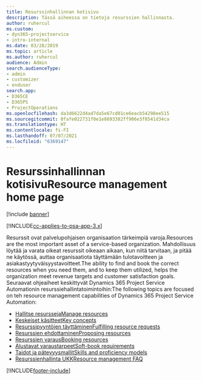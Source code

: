 ```yaml
---
title: Resurssinhallinnan kotisivu
description: Tässä aiheessa on tietoja resurssien hallinnasta.
author: ruhercul
ms.custom:
- dyn365-projectservice
- intro-internal
ms.date: 03/28/2019
ms.topic: article
ms.author: ruhercul
audience: Admin
search.audienceType:
- admin
- customizer
- enduser
search.app:
- D365CE
- D365PS
- ProjectOperations
ms.openlocfilehash: da3d6622d4ad7da5e67cd01ce6eacb54298ee515
ms.sourcegitcommit: 0fafe022731f0e1e8693382ff906e3f8541d34ca
ms.translationtype: HT
ms.contentlocale: fi-FI
ms.lasthandoff: 07/07/2021
ms.locfileid: "6369147"
---
```

# <a name="resource-management-home-page"></a><span data-ttu-id="2feb0-103">Resurssinhallinnan kotisivu</span><span class="sxs-lookup"><span data-stu-id="2feb0-103">Resource management home page</span></span>

[!include [banner](../includes/psa-now-project-operations.md)]

[!INCLUDE[cc-applies-to-psa-app-3.x](../includes/cc-applies-to-psa-app-3x.md)]

<span data-ttu-id="2feb0-104">Resurssit ovat palvelupohjaisen organisaation tärkeimpiä varoja.</span><span class="sxs-lookup"><span data-stu-id="2feb0-104">Resources are the most important asset of a service-based organization.</span></span> <span data-ttu-id="2feb0-105">Mahdollisuus löytää ja varata oikeat resurssit oikeaan aikaan, kun niitä tarvitaan, ja pitää ne käytössä, auttaa organisaatiota täyttämään tulotavoitteen ja asiakastyytyväisyystavoitteet.</span><span class="sxs-lookup"><span data-stu-id="2feb0-105">The ability to find and book the correct resources when you need them, and to keep them utilized, helps the organization meet revenue targets and customer satisfaction goals.</span></span> <span data-ttu-id="2feb0-106">Seuraavat ohjeaiheet keskittyvät Dynamics 365 Project Service Automationin resurssiehallintatoimintoihin:</span><span class="sxs-lookup"><span data-stu-id="2feb0-106">The following topics are focused on teh resource management capabilities of Dynamics 365 Project Service Automation:</span></span>

- [<span data-ttu-id="2feb0-107">Hallitse resursseja</span><span class="sxs-lookup"><span data-stu-id="2feb0-107">Manage resources</span></span>](manage-resources.md)
- [<span data-ttu-id="2feb0-108">Keskeiset käsitteet</span><span class="sxs-lookup"><span data-stu-id="2feb0-108">Key concepts</span></span>](reports-key-concepts.md)
- [<span data-ttu-id="2feb0-109">Resurssipyyntöjen täyttäminen</span><span class="sxs-lookup"><span data-stu-id="2feb0-109">Fulfilling resource requests</span></span>](resource-management-fulfill-requests.md)
- [<span data-ttu-id="2feb0-110">Resurssien ehdottaminen</span><span class="sxs-lookup"><span data-stu-id="2feb0-110">Proposing resources</span></span>](resource-management-propose-resources.md)
- [<span data-ttu-id="2feb0-111">Resurssien varaus</span><span class="sxs-lookup"><span data-stu-id="2feb0-111">Booking resources</span></span>](resource-management-book-resources-scheduleboard.md)
- [<span data-ttu-id="2feb0-112">Alustavat varaustarpeet</span><span class="sxs-lookup"><span data-stu-id="2feb0-112">Soft-book requirements</span></span>](resource-management-softbook-requirements.md)
- [<span data-ttu-id="2feb0-113">Taidot ja pätevyysmallit</span><span class="sxs-lookup"><span data-stu-id="2feb0-113">Skills and proficiency models</span></span>](resource-management-skills-proficiency.md)
- [<span data-ttu-id="2feb0-114">Resurssienhallinta UKK</span><span class="sxs-lookup"><span data-stu-id="2feb0-114">Resource management FAQ</span></span>](resource-management-faq.md)


[!INCLUDE[footer-include](../includes/footer-banner.md)]